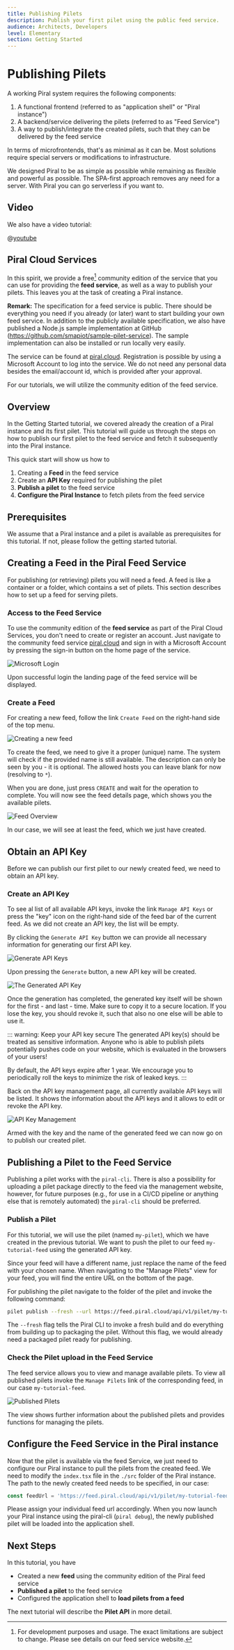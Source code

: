 ```yaml
---
title: Publishing Pilets
description: Publish your first pilet using the public feed service.
audience: Architects, Developers
level: Elementary
section: Getting Started
---
```


# Publishing Pilets

A working Piral system requires the following components:

1. A functional frontend (referred to as "application shell" or "Piral instance")
2. A backend/service delivering the pilets (referred to as "Feed Service")
3. A way to publish/integrate the created pilets, such that they can be delivered by the feed service

In terms of microfrontends, that's as minimal as it can be. Most solutions require special servers or modifications to infrastructure.

We designed Piral to be as simple as possible while remaining as flexible and powerful as possible. The SPA-first approach removes any need for a server. With Piral you can go serverless if you want to.

## Video

We also have a video tutorial:

@[youtube](https://youtu.be/2MlcqG-UCbA)

## Piral Cloud Services

In this spirit, we provide a free[^1] community edition of the service that you can use for providing the **feed service**, as well as a way to publish your pilets. This leaves you at the task of creating a Piral instance.

**Remark:** The specification for a feed service is public. There should be everything you need if you already (or later) want to start building your own feed service. In addition to the publicly available specification, we also have published a Node.js sample implementation at GitHub (https://github.com/smapiot/sample-pilet-service). The sample implementation can also be installed or run locally very easily.

The service can be found at [piral.cloud](https://www.piral.cloud). Registration is possible by using a Microsoft Account to log into the service. We do not need any personal data besides the email/account id, which is provided after your approval.

For our tutorials, we will utilize the community edition of the feed service.

[^1]: For development purposes and usage. The exact limitations are subject to change. Please see details on our feed service website.

## Overview

In the Getting Started tutorial, we covered already the creation of a Piral instance and its first pilet. This tutorial will guide us through the steps on how to publish our first pilet to the feed service and fetch it subsequently into the Piral instance.

This quick start will show us how to

1. Creating a **Feed** in the feed service
2. Create an **API Key** required for publishing the pilet
2. **Publish a pilet** to the feed service
3. **Configure the Piral Instance** to fetch pilets from the feed service

## Prerequisites

We assume that a Piral instance and a pilet is available as prerequisites for this tutorial. If not, please follow the getting started tutorial.

## Creating a Feed in the Piral Feed Service

For publishing (or retrieving) pilets you will need a feed. A feed is like a container or a folder, which contains a set of pilets. This section describes how to set up a feed for serving pilets.

### Access to the Feed Service

To use the community edition of the **feed service** as part of the Piral Cloud Services, you don't need to create or register an account. Just navigate to the community feed service [piral.cloud](https://www.piral.cloud) and sign in with a Microsoft Account by pressing the sign-in button on the home page of the service.

![Microsoft Login](../diagrams/ms-login.svg)

Upon successful login the landing page of the feed service will be displayed.

### Create a Feed

For creating a new feed, follow the link `Create Feed` on the right-hand side of the top menu.

![Creating a new feed](../diagrams/creating-feed.png)

To create the feed, we need to give it a proper (unique) name. The system will check if the provided name is still available. The description can only be seen by you - it is optional. The allowed hosts you can leave blank for now (resolving to `*`).

When you are done, just press `CREATE` and wait for the operation to complete. You will now see the feed details page, which shows you the available pilets.

![Feed Overview](../diagrams/feed-overview.png)

In our case, we will see at least the feed, which we just have created.

## Obtain an API Key

Before we can publish our first pilet to our newly created feed, we need to obtain an API key.

### Create an API Key

To see al list of all available API keys, invoke the link `Manage API Keys` or press the "key" icon on the right-hand side of the feed bar of the current feed. As we did not create an API key, the list will be empty.

By clicking the `Generate API Key` button we can provide all necessary information for generating our first API key.

![Generate API Keys](../diagrams/new-api-key.png)

Upon pressing the `Generate` button, a new API key will be created.

![The Generated API Key](../diagrams/generated-key.png)

Once the generation has completed, the generated key itself will be shown for the first - and last - time. Make sure to copy it to a secure location. If you lose the key, you should revoke it, such that also no one else will be able to use it.

::: warning: Keep your API key secure
The generated API key(s) should be treated as sensitive information. Anyone who is able to publish pilets potentially pushes code on your website, which is evaluated in the browsers of your users!

By default, the API keys expire after 1 year. We encourage you to periodically roll the keys to minimize the risk of leaked keys.
:::

Back on the API key management page, all currently available API keys will be listed. It shows the information about the API keys and it allows to edit or revoke the API key.

![API Key Management](../diagrams/api-key-management.png)

Armed with the key and the name of the generated feed we can now go on to publish our created pilet.

## Publishing a Pilet to the Feed Service

Publishing a pilet works with the `piral-cli`. There is also a possibility for uploading a pilet package directly to the feed via the management website, however, for future purposes (e.g., for use in a CI/CD pipeline or anything else that is remotely automated) the `piral-cli` should be preferred.

### Publish a Pilet

For this tutorial, we will use the pilet (named `my-pilet`), which we have created in the previous tutorial. We want to push the pilet to our feed `my-tutorial-feed` using the generated API key.

Since your feed will have a different name, just replace the name of the feed with your chosen name. When navigating to the "Manage Pilets" view for your feed, you will find the entire URL on the bottom of the page.

For publishing the pilet navigate to the folder of the pilet and invoke the following command:

```sh
pilet publish --fresh --url https://feed.piral.cloud/api/v1/pilet/my-tutorial-feed --api-key <your-api-key>
```

The `--fresh` flag tells the Piral CLI to invoke a fresh build and do everything from building up to packaging the pilet. Without this flag, we would already need a packaged pilet ready for publishing.

### Check the Pilet upload in the Feed Service

The feed service allows you to view and manage available pilets. To view all published pilets invoke the `Manage Pilets` link of the corresponding feed, in our case `my-tutorial-feed`.

![Published Pilets](../diagrams/published-pilets.png)

The view shows further information about the published pilets and provides functions for managing the pilets.

## Configure the Feed Service in the Piral instance

Now that the pilet is available via the feed Service, we just need to configure our Piral instance to pull the pilets from the created feed. We need to modify the `index.tsx` file in the `./src` folder of the Piral instance. The path to the newly created feed needs to be specified, in our case:

```javascript
const feedUrl = 'https://feed.piral.cloud/api/v1/pilet/my-tutorial-feed';
```

Please assign your individual feed url accordingly. When you now launch your Piral instance using the piral-cli (`piral debug`), the newly published pilet will be loaded into the application shell.

## Next Steps

In this tutorial, you have

- Created a new **feed** using the community edition of the Piral feed service
- **Published a pilet** to the feed service
- Configured the application shell to **load pilets from a feed**

The next tutorial will describe the **Pilet API** in more detail.


